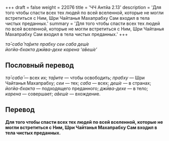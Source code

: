 +++
draft = false
weight = 22076
title = 'ЧЧ Антйа 2.13'
description = 'Для того чтобы спасти всех тех людей по всей вселенной, которые не могли встретиться с Ним, Шри Чайтанья Махапрабху Сам входил в тела чистых преданных.'
summary = 'Для того чтобы спасти всех тех людей по всей вселенной, которые не могли встретиться с Ним, Шри Чайтанья Махапрабху Сам входил в тела чистых преданных.'
+++

_та̄-саба̄ та̄рите прабху сеи саба деш́е  
йогйа-бхакта джӣва-дехе карена ‘а̄веш́е’_

## Пословный перевод

_та̄_\-_саба̄_ — всех их; _та̄рите_ — чтобы освободить; _прабху_ — Шри Чайтанья Махапрабху; _сеи_ — тех; _саба_ — всех; _деш́е_ — в странах; _йогйа_\-_бхакта_ — подходящего преданного; _джӣва_\-_дехе_ — в тело; _карена_ — совершает; _а̄веш́е_ — вхождение.

## Перевод

**Для того чтобы спасти всех тех людей по всей вселенной, которые не могли встретиться с Ним, Шри Чайтанья Махапрабху Сам входил в тела чистых преданных.**
